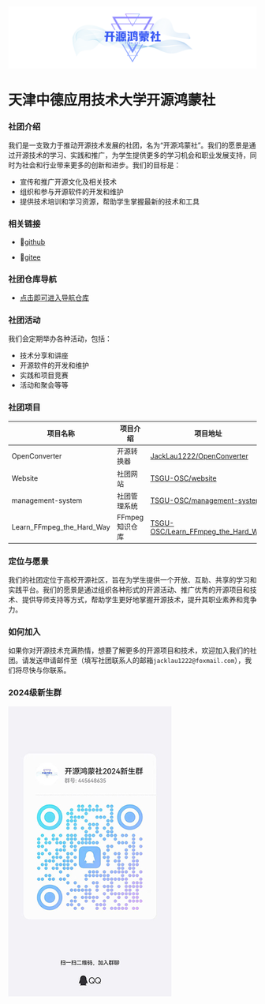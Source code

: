 ![Logo](../../public/logo.png)

# 天津中德应用技术大学开源鸿蒙社

### 社团介绍

我们是一支致力于推动开源技术发展的社团，名为“开源鸿蒙社”。我们的愿景是通过开源技术的学习、实践和推广，为学生提供更多的学习机会和职业发展支持，同时为社会和行业带来更多的创新和进步。我们的目标是：

* 宣传和推广开源文化及相关技术
* 组织和参与开源软件的开发和维护
* 提供技术培训和学习资源，帮助学生掌握最新的技术和工具

### 相关链接

- 🔗[github](https://github.com/TSGU-OSC)

- 🔗[gitee](https://gitee.com/TSGU-OSC)

### 社团仓库导航

- [点击即可进入导航仓库](https://gitee.com/TSGU-OSC/OSC_main)

### 社团活动

我们会定期举办各种活动，包括：

* 技术分享和讲座
* 开源软件的开发和维护
* 实践和项目竞赛
* 活动和聚会等等

### 社团项目

| 项目名称                  | 项目介绍       | 项目地址                                                     |
| ------------------------- | -------------- | ------------------------------------------------------------ |
| OpenConverter             | 开源转换器     | [JackLau1222/OpenConverter](https://github.com/JackLau1222/OpenConverter) |
| Website                   | 社团网站       | [TSGU-OSC/website](https://github.com/TSGU-OSC/website)      |
| management-system         | 社团管理系统   | [TSGU-OSC/management-system](https://github.com/TSGU-OSC/management-system) |
| Learn_FFmpeg_the_Hard_Way | FFmpeg知识仓库 | [TSGU-OSC/Learn_FFmpeg_the_Hard_Way](https://github.com/TSGU-OSC/Learn_FFmpeg_the_Hard_Way) |



### 定位与愿景

我们的社团定位于高校开源社区，旨在为学生提供一个开放、互助、共享的学习和实践平台。我们的愿景是通过组织各种形式的开源活动、推广优秀的开源项目和技术、提供导师支持等方式，帮助学生更好地掌握开源技术，提升其职业素养和竞争力。


### 如何加入

如果你对开源技术充满热情，想要了解更多的开源项目和技术，欢迎加入我们的社团。请发送申请邮件至（填写社团联系人的邮箱`jacklau1222@foxmail.com`），我们将尽快与你联系。

### 2024级新生群
![](../../public/guide/foreword/foreword_1.jpg)